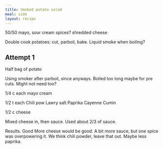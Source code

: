 ```yaml
---
title: Smoked potato salad
meal: side
layout: recipe
---
```


50/50 mayo, sour cream
spices? 
shredded cheese

Double cook potatoes: cut, parboil, bake. 
Liquid smoke when boiling?

## Attempt 1
Half bag of potato

Using smoker after parboil, since anyways. Boiled too long maybe for pre cuts. Might not need too?

1/4 c each mayo cream

1/2 t each 
Chili pow
Lawry salt
Paprika 
Cayenne 
Cumin

1/2 c cheese

Mixed cheese in, then sauce. 
Used about 2/3 of sauce. 

Results. Good
More cheese would be good. A bit more sauce, but one spice was overpowering it. We think chili powder, leave that out. Maybe less paprika. 

